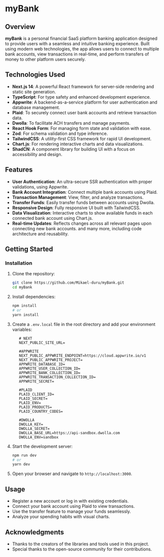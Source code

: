 # myBank

## Overview

**myBank** is a personal financial SaaS platform banking application designed to provide users with a seamless and intuitive banking experience. Built using modern web technologies, the app allows users to connect to multiple bank accounts, view transactions in real-time, and perform transfers of money to other platform users securely.

## Technologies Used

- **Next.js 14**: A powerful React framework for server-side rendering and static site generation.
- **TypeScript**: For type safety and enhanced development experience.
- **Appwrite**: A backend-as-a-service platform for user authentication and database management.
- **Plaid**: To securely connect user bank accounts and retrieve transaction data.
- **Dwolla**: To facilitate ACH transfers and manage payments.
- **React Hook Form**: For managing form state and validation with ease.
- **Zod**: For schema validation and type inference.
- **TailwindCSS**: A utility-first CSS framework for rapid UI development.
- **Chart.js**: For rendering interactive charts and data visualizations.
- **ShadCN**: A component library for building UI with a focus on accessibility and design.

## Features

- **User Authentication**: An ultra-secure SSR authentication with proper validations, using Appwrite.
- **Bank Account Integration**: Connect multiple bank accounts using Plaid.
- **Transaction Management**: View, filter, and analyze transactions.
- **Transfer Funds**: Easily transfer funds between accounts using Dwolla.
- **Responsive Design**: Fully responsive UI built with TailwindCSS.
- **Data Visualization**: Interactive charts to show available funds in each connected bank account using Chart.js.
- **Real-time Updates**: Reflects changes across all relevant pages upon connecting new bank accounts.
and many more, including code architecture and reusability.

## Getting Started

### Installation

1. Clone the repository:

   ```bash
   git clone https://github.com/Mikael-duru/myBank.git
   cd myBank
   ```

2. Install dependencies:

   ```bash
   npm install
   # or
   yarn install
   ```

3. Create a `.env.local` file in the root directory and add your environment variables:

   ```
      # NEXT
      NEXT_PUBLIC_SITE_URL=

      #APPWRITE
      NEXT_PUBLIC_APPWRITE_ENDPOINT=https://cloud.appwrite.io/v1
      NEXT_PUBLIC_APPWRITE_PROJECT=
      APPWRITE_DATABASE_ID=
      APPWRITE_USER_COLLECTION_ID=
      APPWRITE_BANK_COLLECTION_ID=
      APPWRITE_TRANSACTION_COLLECTION_ID=
      APPWRITE_SECRET=
      
      #PLAID
      PLAID_CLIENT_ID=
      PLAID_SECRET=
      PLAID_ENV=
      PLAID_PRODUCTS=
      PLAID_COUNTRY_CODES=

      #DWOLLA
      DWOLLA_KEY=
      DWOLLA_SECRET=
      DWOLLA_BASE_URL=https://api-sandbox.dwolla.com
      DWOLLA_ENV=sandbox
   ```

4. Start the development server:

   ```bash
   npm run dev
   # or
   yarn dev
   ```

5. Open your browser and navigate to `http://localhost:3000`.

## Usage

- Register a new account or log in with existing credentials.
- Connect your bank account using Plaid to view transactions.
- Use the transfer feature to manage your funds seamlessly.
- Analyze your spending habits with visual charts.

## Acknowledgments

- Thanks to the creators of the libraries and tools used in this project.
- Special thanks to the open-source community for their contributions.
